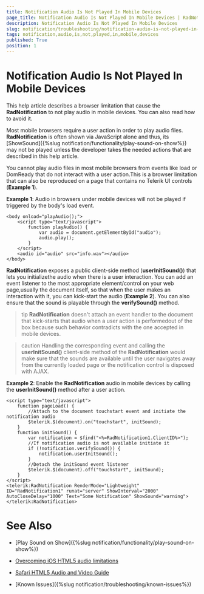 ```yaml
---
title: Notification Audio Is Not Played In Mobile Devices
page_title: Notification Audio Is Not Played In Mobile Devices | RadNotification for ASP.NET AJAX Documentation
description: Notification Audio Is Not Played In Mobile Devices
slug: notification/troubleshooting/notification-audio-is-not-played-in-mobile-devices
tags: notification,audio,is,not,played,in,mobile,devices
published: True
position: 1
---
```


# Notification Audio Is Not Played In Mobile Devices



This help article describes a browser limitation that cause the **RadNotification** to not play audio in mobile devices. You can also read how to avoid it.


Most mobile browsers require a user action in order to play audio files. **RadNotification** is often shown via JavaScript alone and thus, its [ShowSound]({%slug notification/functionality/play-sound-on-show%}) may not be played unless the developer takes the needed actions that are described in this help article.

You cannot play audio files in most mobile browsers from events like load or DomReady that do not interact with a user action.This is a browser limitation that can also be reproduced on a page that contains no Telerik UI controls (**Example 1**).

**Example 1**: Audio in browsers under mobile devices will not be played if triggered by the body's load event.

````ASP.NET
<body onload="playAudio();">
	<script type="text/javascript">
		function playAudio() {
			var audio = document.getElementById("audio");
			audio.play();
		}
	</script>
	<audio id="audio" src="info.wav"></audio>
</body>
````



**RadNotification** exposes a public client-side method (**userInitSound()**) that lets you initializethe audio when there is a user interaction. You can add an event listener to the most appropriate element/control on your web page,usually the document itself, so that when the user makes an interaction with it, you can kick-start the audio (**Example 2**). You can also ensure that the sound is playable through the **verifySound()** method.

>tip **RadNotification** doesn't attach an event handler to the document that kick-starts that audio when a user action is performedout of the box because such behavior contradicts with the one accepted in mobile devices.


>caution Handling the corresponding event and calling the **userInitSound()** client-side method of the **RadNotification** would make sure that the sounds are available until the user navigates away from the currently loaded page or the notification control is disposed with AJAX.



**Example 2**: Enable the **RadNotification** audio in mobile devices by calling the **userInitSound()** method after a user action.

````ASP.NET
<script type="text/javascript">
	function pageLoad() {
		//Attach to the document touchstart event and initiate the notification audio
		$telerik.$(document).on("touchstart", initSound);
	}
	function initSound() {
		var notification = $find("<%=RadNotification1.ClientID%>");
		//If notification audio is not available initiate it
		if (!notification.verifySound()) {
			notification.userInitSound();
		}
		//Detach the initSound event listener
		$telerik.$(document).off("touchstart", initSound);
	}
</script>
<telerik:RadNotification RenderMode="Lightweight" ID="RadNotification1" runat="server" ShowInterval="2000" AutoCloseDelay="1000" Text="Some Notification" ShowSound="warning">
</telerik:RadNotification>
````



# See Also

 * [Play Sound on Show]({%slug notification/functionality/play-sound-on-show%})

 * [Overcoming iOS HTML5 audio limitations](http://www.ibm.com/developerworks/library/wa-ioshtml5/)

 * [Safari HTML5 Audio and Video Guide](https://developer.apple.com/library/safari/documentation/AudioVideo/Conceptual/Using_HTML5_Audio_Video/Device-SpecificConsiderations/Device-SpecificConsiderations.html)

 * [Known Issues]({%slug notification/troubleshooting/known-issues%})
